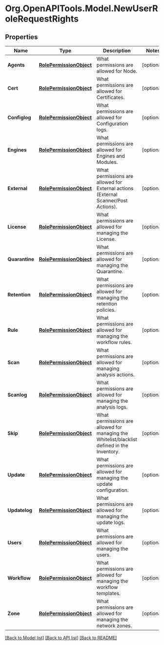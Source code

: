 
# Org.OpenAPITools.Model.NewUserRoleRequestRights

## Properties

Name | Type | Description | Notes
------------ | ------------- | ------------- | -------------
**Agents** | [**RolePermissionObject**](RolePermissionObject.md) | What permissions are allowed for Node. | [optional] 
**Cert** | [**RolePermissionObject**](RolePermissionObject.md) | What permissions are allowed for Certificates. | [optional] 
**Configlog** | [**RolePermissionObject**](RolePermissionObject.md) | What permissions are allowed for Configuration logs. | [optional] 
**Engines** | [**RolePermissionObject**](RolePermissionObject.md) | What permissions are allowed for Engines and Modules. | [optional] 
**External** | [**RolePermissionObject**](RolePermissionObject.md) | What permissions are allowed for External actions (External Scanner/Post Actions). | [optional] 
**License** | [**RolePermissionObject**](RolePermissionObject.md) | What permissions are allowed for managing the License. | [optional] 
**Quarantine** | [**RolePermissionObject**](RolePermissionObject.md) | What permissions are allowed for managing the Quarantine. | [optional] 
**Retention** | [**RolePermissionObject**](RolePermissionObject.md) | What permissions are allowed for managing the retention policies. | [optional] 
**Rule** | [**RolePermissionObject**](RolePermissionObject.md) | What permissions are allowed for managing the workflow rules. | [optional] 
**Scan** | [**RolePermissionObject**](RolePermissionObject.md) | What permissions are allowed for managing analysis actions. | [optional] 
**Scanlog** | [**RolePermissionObject**](RolePermissionObject.md) | What permissions are allowed for managing the analysis logs. | [optional] 
**Skip** | [**RolePermissionObject**](RolePermissionObject.md) | What permissions are allowed for managing the Whitelist/blacklist defined in the Inventory. | [optional] 
**Update** | [**RolePermissionObject**](RolePermissionObject.md) | What permissions are allowed for managing the update configuration. | [optional] 
**Updatelog** | [**RolePermissionObject**](RolePermissionObject.md) | What permissions are allowed for managing the update logs. | [optional] 
**Users** | [**RolePermissionObject**](RolePermissionObject.md) | What permissions are allowed for managing the users. | [optional] 
**Workflow** | [**RolePermissionObject**](RolePermissionObject.md) | What permissions are allowed for managing the workflow templates. | [optional] 
**Zone** | [**RolePermissionObject**](RolePermissionObject.md) | What permissions are allowed for managing the network zones. | [optional] 

[[Back to Model list]](../README.md#documentation-for-models)
[[Back to API list]](../README.md#documentation-for-api-endpoints)
[[Back to README]](../README.md)

